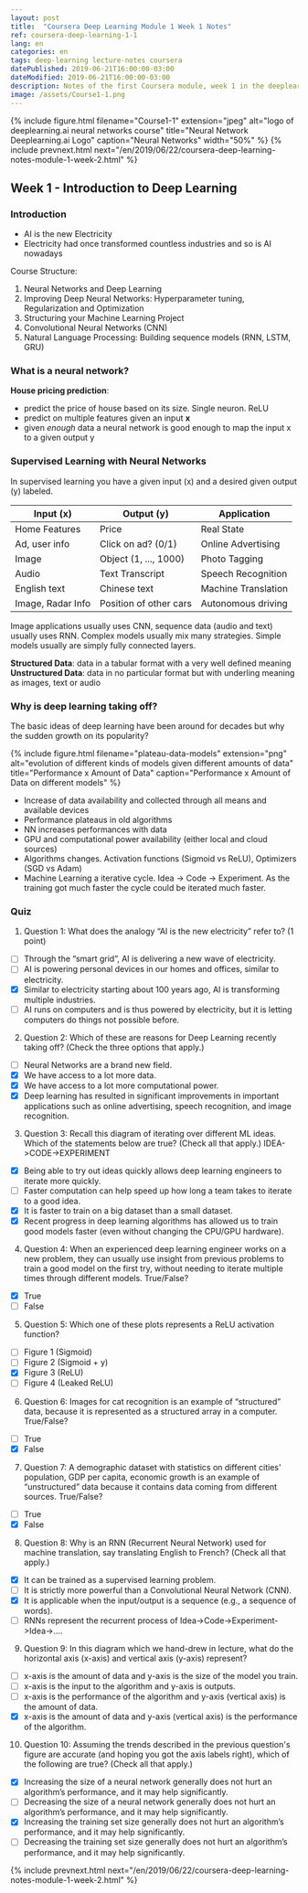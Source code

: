 ```yaml
---
layout: post
title:  "Coursera Deep Learning Module 1 Week 1 Notes"
ref: coursera-deep-learning-1-1
lang: en
categories: en
tags: deep-learning lecture-notes coursera
datePublished: 2019-06-21T16:00:00-03:00
dateModified: 2019-06-21T16:00:00-03:00
description: Notes of the first Coursera module, week 1 in the deeplearning.ai specialization
image: /assets/Course1-1.png
---
```


{% include figure.html filename="Course1-1" extension="jpeg" alt="logo of deeplearning.ai neural networks course" title="Neural Network Deeplearning.ai Logo" caption="Neural Networks" width="50%" %}
{% include prevnext.html next="/en/2019/06/22/coursera-deep-learning-notes-module-1-week-2.html" %}
## Week 1 - Introduction to Deep Learning

### Introduction

* AI is the new Electricity
* Electricity had once transformed countless industries and so is AI nowadays

Course Structure:
1. Neural Networks and Deep Learning
2. Improving Deep Neural Networks: Hyperparameter tuning, Regularization and Optimization
3. Structuring your Machine Learning Project
4. Convolutional Neural Networks (CNN)
5. Natural Language Processing: Building sequence models (RNN, LSTM, GRU)

### What is a neural network?

**House pricing prediction**: 
* predict the price of house based on its size. Single neuron. ReLU
* predict on multiple features given an input **x**
* given *enough* data a neural network is good enough to map the input x to a given output y

### Supervised Learning with Neural Networks

In supervised learning you have a given input (x) and a desired given output (y) labeled. 

| Input (x)         | Output (y)             | Application         |
|-------------------|------------------------|---------------------|
| Home Features     | Price                  | Real State          |
| Ad, user info     | Click on ad? (0/1)     | Online Advertising  |
| Image             | Object (1, ..., 1000)  | Photo Tagging       |
| Audio             | Text Transcript        | Speech Recognition  |
| English text      | Chinese text           | Machine Translation |
| Image, Radar Info | Position of other cars | Autonomous driving  |

Image applications usually uses CNN, sequence data (audio and text) usually uses RNN. Complex models usually mix many strategies. Simple models usually are simply fully connected layers.

**Structured Data**: data in a tabular format with a very well defined meaning
**Unstructured Data**: data in no particular format but with underling meaning as images, text or audio

### Why is deep learning taking off?

The basic ideas of deep learning have been around for decades but why the sudden growth on its popularity? 

{% include figure.html filename="plateau-data-models" extension="png" alt="evolution of different kinds of models given different amounts of data" title="Performance x Amount of Data" caption="Performance x Amount of Data on different models" %}

- Increase of data availability and collected through all means and available devices
- Performance plateaus in old algorithms
- NN increases performances with data
- GPU and computational power availability (either local and cloud sources)
- Algorithms changes. Activation functions (Sigmoid vs ReLU), Optimizers (SGD vs Adam)
- Machine Learning a iterative cycle. Idea -> Code -> Experiment. As the training got much faster the cycle could be iterated much faster.

### Quiz
1. Question 1: What does the analogy “AI is the new electricity” refer to? (1 point)
 - [ ] Through the “smart grid”, AI is delivering a new wave of electricity.
 - [ ] AI is powering personal devices in our homes and offices, similar to electricity.
 - [X] Similar to electricity starting about 100 years ago, AI is transforming multiple industries.
 - [ ] AI runs on computers and is thus powered by electricity, but it is letting computers do things not possible before.

2. Question 2: Which of these are reasons for Deep Learning recently taking off? (Check the three options that apply.)
 - [ ] Neural Networks are a brand new field.
 - [X] We have access to a lot more data.
 - [X] We have access to a lot more computational power.
 - [X] Deep learning has resulted in significant improvements in important applications such as online advertising, speech recognition, and image recognition.

3. Question 3: Recall this diagram of iterating over different ML ideas. Which of the statements below are true? (Check all that apply.) IDEA->CODE->EXPERIMENT
 - [X] Being able to try out ideas quickly allows deep learning engineers to iterate more quickly.
 - [ ] Faster computation can help speed up how long a team takes to iterate to a good idea.
 - [X] It is faster to train on a big dataset than a small dataset.
 - [X] Recent progress in deep learning algorithms has allowed us to train good models faster (even without changing the CPU/GPU hardware).

4. Question 4: When an experienced deep learning engineer works on a new problem, they can usually use insight from previous problems to train a good model on the first try, without needing to iterate multiple times through different models. True/False?
 - [X] True
 - [ ] False

5. Question 5: Which one of these plots represents a ReLU activation function?
 - [ ] Figure 1 (Sigmoid)
 - [ ] Figure 2 (Sigmoid + y)
 - [X] Figure 3 (ReLU)
 - [ ] Figure 4 (Leaked ReLU)

6. Question 6: Images for cat recognition is an example of “structured” data, because it is represented as a structured array in a computer. True/False?
 - [ ] True
 - [X] False

7. Question 7: A demographic dataset with statistics on different cities' population, GDP per capita, economic growth is an example of “unstructured” data because it contains data coming from different sources. True/False?
 - [ ] True
 - [X] False

8. Question 8: Why is an RNN (Recurrent Neural Network) used for machine translation, say translating English to French? (Check all that apply.)
 - [X] It can be trained as a supervised learning problem.
 - [ ] It is strictly more powerful than a Convolutional Neural Network (CNN).
 - [X] It is applicable when the input/output is a sequence (e.g., a sequence of words).
 - [ ] RNNs represent the recurrent process of Idea->Code->Experiment->Idea->....

9. Question 9: In this diagram which we hand-drew in lecture, what do the horizontal axis (x-axis) and vertical axis (y-axis) represent?
 - [ ] x-axis is the amount of data and y-axis is the size of the model you train.
 - [ ] x-axis is the input to the algorithm and y-axis is outputs.
 - [ ] x-axis is the performance of the algorithm and y-axis (vertical axis) is the amount of data.
 - [X] x-axis is the amount of data and y-axis (vertical axis) is the performance of the algorithm.

10. Question 10: Assuming the trends described in the previous question's figure are accurate (and hoping you got the axis labels right), which of the following are true? (Check all that apply.)
 - [X] Increasing the size of a neural network generally does not hurt an algorithm’s performance, and it may help significantly.
 - [ ] Decreasing the size of a neural network generally does not hurt an algorithm’s performance, and it may help significantly.
 - [X] Increasing the training set size generally does not hurt an algorithm’s performance, and it may help significantly.
 - [ ] Decreasing the training set size generally does not hurt an algorithm’s performance, and it may help significantly.

{% include prevnext.html next="/en/2019/06/22/coursera-deep-learning-notes-module-1-week-2.html" %}